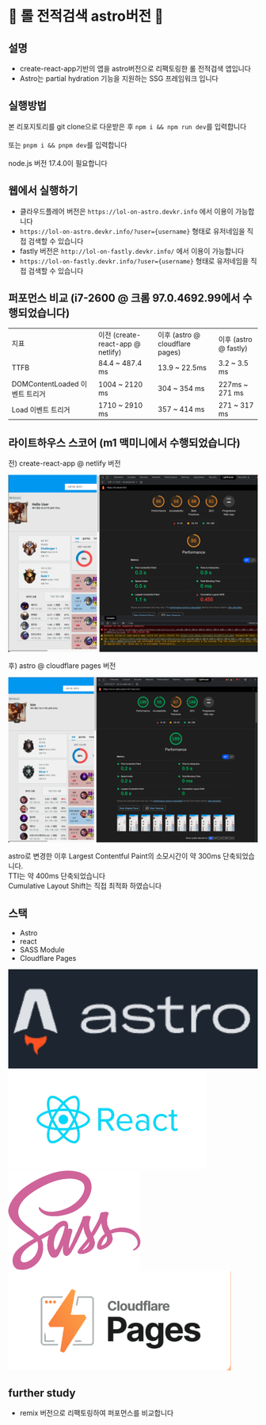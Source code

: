 # 📌 롤 전적검색 astro버전 📌

## 설명
- create-react-app기반의 앱을 astro버전으로 리팩토링한 롤 전적검색 앱입니다
- Astro는 partial hydration 기능을 지원하는 SSG 프레임워크 입니다

## 실행방법 
본 리포지토리를 git clone으로 다운받은 후 `npm i && npm run dev`를 입력합니다\
\
또는 `pnpm i && pnpm dev`를 입력합니다\
\
node.js 버전 17.4.0이 필요합니다

## 웹에서 실행하기
- 클라우드플레어 버전은 `https://lol-on-astro.devkr.info` 에서 이용이 가능합니다
- `https://lol-on-astro.devkr.info/?user={username}` 형태로 유저네임을 직접 검색할 수 있습니다
- fastly 버전은 `http://lol-on-fastly.devkr.info/` 에서 이용이 가능합니다
- `https://lol-on-fastly.devkr.info/?user={username}` 형태로 유저네임을 직접 검색할 수 있습니다


## 퍼포먼스 비교 (i7-2600 @ 크롬 97.0.4692.99에서 수행되었습니다)

<table>
    <tr>
        <td>지표</td>
        <td>이전 (create-react-app @ netlify)</td>
        <td>이후 (astro @ cloudflare pages)</td>
        <td>이후 (astro @ fastly)</td>
    </tr>
    <tr>
        <td>TTFB</td>
        <td>84.4 ~ 487.4 ms</td>
        <td>13.9 ~ 22.5ms</td>
        <td>3.2 ~ 3.5 ms</td>
    </tr>
    <tr>
        <td>DOMContentLoaded 이벤트 트리거</td>
        <td>1004 ~ 2120 ms</td>
        <td>304 ~ 354 ms</td>
        <td>227ms ~ 271 ms</td>
    </tr>    
    <tr>
        <td>Load 이벤트 트리거</td>
        <td>1710 ~ 2910 ms</td>
        <td>357 ~ 414 ms</td>
        <td>271 ~ 317 ms</td>
    </tr>        
</table>

## 라이트하우스 스코어  (m1 맥미니에서 수행되었습니다)

전) create-react-app @ netlify 버전

![라이트하우스 전](./githubFile/lighthouse_before.png)



후) astro @ cloudflare pages 버전

![라이트하우스 후](./githubFile/lighthouse_after.png)

astro로 변경한 이후 Largest Contentful Paint의 소모시간이 약 300ms 단축되었습니다.\
TTI는 약 400ms 단축되었습니다\
Cumulative Layout Shift는 직접 최적화 하였습니다

## 스택

- Astro
- react
- SASS Module
- Cloudflare Pages
 
<img src="./githubFile/astro_logo_big.png" height="200px" />
<img src="./githubFile/react_logo.jpeg" height="200px" />
<br/>
<img src="./githubFile/sass_logo.svg" height="200px" />
<img src="./githubFile/cf_pages_logo.png" height="200px" />


## further study
- remix 버전으로 리팩토링하여 퍼포먼스를 비교합니다